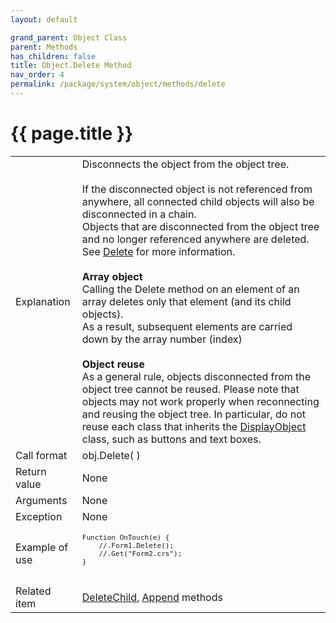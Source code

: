 ```yaml
---
layout: default

grand_parent: Object Class
parent: Methods
has_children: false
title: Object.Delete Method
nav_order: 4
permalink: /package/system/object/methods/delete
---
```

# {{ page.title }}


<table>
  <tr>
    <td>Explanation</td>
    <td>Disconnects the object from the object tree.<br><br>If the disconnected object is not referenced from anywhere, all connected child objects will also be disconnected in a chain.<br>Objects that are disconnected from the object tree and no longer referenced anywhere are deleted.<br>See <a href="/package/system/object/methods/delete">Delete</a> for more information.<br><br><b>Array object</b><br>Calling the Delete method on an element of an array deletes only that element (and its child objects).<br> As a result, subsequent elements are carried down by the array number (index)<br><br><b>Object reuse</b><br>As a general rule, objects disconnected from the object tree cannot be reused. Please note that objects may not work properly when reconnecting and reusing the object tree. In particular, do not reuse each class that inherits the <a href="/package/standard/displayobject">DisplayObject</a> class, such as buttons and text boxes.</td>
  </tr>
  <tr>
    <td>Call format</td>
    <td>obj.Delete( )</td>
  </tr>
  <tr>
    <td>Return value</td>
    <td>None</td>
  </tr>  
  <tr>
    <td>Arguments</td>
    <td>None</td>
  </tr>
  <tr>
    <td>Exception</td>
    <td>None</td>
  </tr>
  <tr>
    <td>Example of use</td>
    <td><code><pre>Function OnTouch(e) {
    //.Form1.Delete();
    //.Get("Form2.crs");
}
 </pre></code></td>
  </tr>
  <tr>
    <td>Related item</td>
    <td><a href="/package/system/object/methods/deletechild">DeleteChild</a>, <a href="/package/system/object/methods/append">Append</a> methods</td>
  </tr>
</table>



